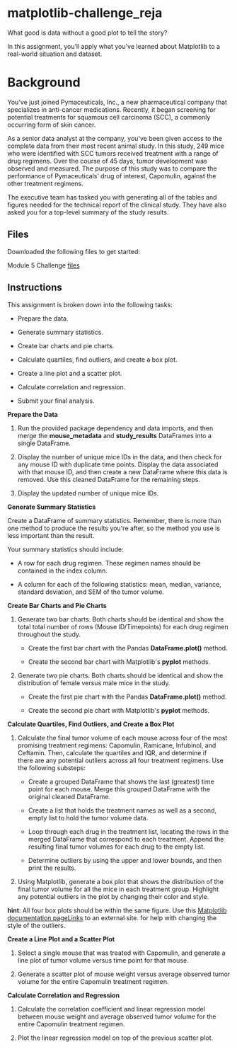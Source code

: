 # matplotlib-challenge_reja


What good is data without a good plot to tell the story?

In this assignment, you’ll apply what you've learned about Matplotlib to a real-world situation and dataset.

 # Background #

You've just joined Pymaceuticals, Inc., a new pharmaceutical company that specializes in anti-cancer medications. Recently, it began screening for potential treatments for squamous cell carcinoma (SCC), a commonly occurring form of skin cancer.

As a senior data analyst at the company, you've been given access to the complete data from their most recent animal study. In this study, 249 mice who were identified with SCC tumors received treatment with a range of drug regimens. Over the course of 45 days, tumor development was observed and measured. The purpose of this study was to compare the performance of Pymaceuticals’ drug of interest, Capomulin, against the other treatment regimens.

The executive team has tasked you with generating all of the tables and figures needed for the technical report of the clinical study. They have also asked you for a top-level summary of the study results.

## Files ##

Downloaded the following files to get started:

Module 5 Challenge [files](https://courses.bootcampspot.com/courses/3819/assignments/56675?module_item_id=999492)


## Instructions ##

This assignment is broken down into the following tasks:

- Prepare the data.

- Generate summary statistics.

- Create bar charts and pie charts.

- Calculate quartiles, find outliers, and create a box plot.

- Create a line plot and a scatter plot.

- Calculate correlation and regression.

- Submit your final analysis.

**Prepare the Data**

  1. Run the provided package dependency and data imports, and then merge the **mouse_metadata** and **study_results** DataFrames into a single DataFrame.

  2. Display the number of unique mice IDs in the data, and then check for any mouse ID with duplicate time points. Display the data associated with that mouse ID, and then create a new DataFrame where this data is removed. Use this cleaned DataFrame for the remaining steps.

  3. Display the updated number of unique mice IDs.

**Generate Summary Statistics**

Create a DataFrame of summary statistics. Remember, there is more than one method to produce the results you're after, so the method you use is less important than the result.

Your summary statistics should include:

- A row for each drug regimen. These regimen names should be contained in the index column.

- A column for each of the following statistics: mean, median, variance, standard deviation, and SEM of the tumor volume.

**Create Bar Charts and Pie Charts**

 1. Generate two bar charts. Both charts should be identical and show the total total number of rows (Mouse ID/Timepoints) for each drug regimen throughout the study.

    - Create the first bar chart with the Pandas **DataFrame.plot()** method.

     - Create the second bar chart with Matplotlib's **pyplot** methods.

 2. Generate two pie charts. Both charts should be identical and show the distribution of female versus male mice in the study.


     - Create the first pie chart with the Pandas **DataFrame.plot()** method.

     - Create the second pie chart with Matplotlib's **pyplot** methods.

**Calculate Quartiles, Find Outliers, and Create a Box Plot**

 1. Calculate the final tumor volume of each mouse across four of the most promising treatment regimens: Capomulin, Ramicane, Infubinol, and Ceftamin. Then, calculate the quartiles and IQR, and determine if     
    there are any potential outliers across all four treatment regimens. Use the following substeps:

     - Create a grouped DataFrame that shows the last (greatest) time point for each mouse. Merge this grouped DataFrame with the original cleaned DataFrame.

     - Create a list that holds the treatment names as well as a second, empty list to hold the tumor volume data.

     - Loop through each drug in the treatment list, locating the rows in the merged DataFrame that correspond to each treatment. Append the resulting final tumor volumes for each drug to the empty list.

     - Determine outliers by using the upper and lower bounds, and then print the results.

 2. Using Matplotlib, generate a box plot that shows the distribution of the final tumor volume for all the mice in each treatment group. Highlight any potential outliers in the plot by changing their color and      style.

**hint**: All four box plots should be within the same figure. Use this [Matplotlib documentation pageLinks](https://matplotlib.org/stable/gallery/statistics/boxplot_demo.html) to an external site. for help with changing the style of the outliers.

**Create a Line Plot and a Scatter Plot**

1. Select a single mouse that was treated with Capomulin, and generate a line plot of tumor volume versus time point for that mouse.

2. Generate a scatter plot of mouse weight versus average observed tumor volume for the entire Capomulin treatment regimen.

**Calculate Correlation and Regression**

1. Calculate the correlation coefficient and linear regression model between mouse weight and average observed tumor volume for the entire Capomulin treatment regimen.

2. Plot the linear regression model on top of the previous scatter plot.
